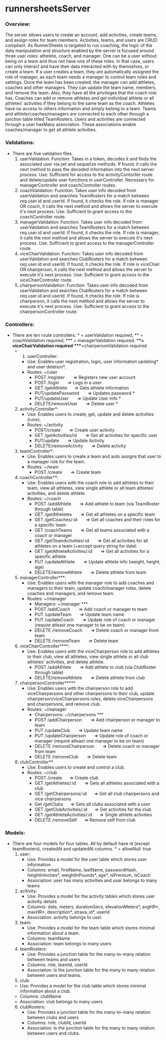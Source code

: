 # runnersheetsServer

<!-- prettier-ignore -->
### Overview:

The server allows users to create an account, add activities, create teams, and assign roles for team members. Activities, teams, and users are CRUD compliant. As RunnerSheets is targeted to run coaching, the logic of the data manipulation and structure enabled by the server is focused around three user roles: athelete, coach, and manager. One can be a user without being on a team and thus not have one of these roles. In that case, users can only interact and have their data interacted with by themselves, or create a team. If a user creates a team, they are automatically assigned the role of manager, as each team needs a manager to control team roles and settings. Once the team has been created, the manager can add athletes, coaches and other managers. They can update the team name, members, and remove the team. Also, they have all the privileges that the coach role has. Coaches can add or remove athletes and get individual athlete or all athletes' activities if they belong to the same team as the coach. Athletes have no access to others information and simply belong to a team. Teams and athlete/coaches/managers are connected to each other through a junction table titled TeamRosters. Users and activities are connected through a user hasMany association. These associations enable coaches/manager to get all athlete activities.

### Validations:

- There are five validation files.
  1. userValidation:
     Function: Takes in a token, decodes it and finds the associated user via jwt and sequelize methods. If found, it calls the next method to pass the decoded information into the next server process.
     Use: Sufficient for access to the activityContorller route and delete/update user functions in userController. Necessary for managerController and coachController routes.
  2. coachValidation:
     Function: Takes user info decoded from userValidation and searches TeamRosters for a match between req.user.id and userId. If found, it checks the role. If role is manager OR coach, it calls the next method and allows the server to execute it's next process.
     Use: Sufficient to grant access to the coachController route.
  3. managerValidation:
     Function: Takes user info decoded from userValidation and searches TeamRosters for a match between req.user.id and userId. If found, it checks the role. If role is manager, it calls the next method and allows the server to execute it's next process.
     Use: Sufficient to grant access to the managerController route.
  4. viceChairValidation:
     Function: Takes user info decoded from userValidation and searches ClubRosters for a match between req.user.id and userId. If found, it checks the role. If role is viceChair OR chairperson, it calls the next method and allows the server to execute it's next process.
     Use: Sufficient to grant access to the viceChairController route.
  5. chairpersonValidation:
     Function: Takes user info decoded from userValidation and searches ClubRosters for a match between req.user.id and userId. If found, it checks the role. If role is chairperson, it calls the next method and allows the server to execute it's next process.
     Use: Sufficient to grant access to the chairpersonController route.

### Controllers:

- There are ten route controllers. \* = userValidation required, ** = coachValidation required, \*** = managerValidation required. \***\*= viceChairValidation required \*\*\***=chairpersonValidation required
  - 1. userController:
    - Use: Enables user registration, login, user information updating* and user deletion*.
    - Routes: ~/user
      - POST /register&nbsp;&nbsp;&nbsp;&nbsp;&nbsp;&nbsp; => Registers new user account
      - POST /login&nbsp;&nbsp;&nbsp;&nbsp;&nbsp;&nbsp; => Logs in a user
      - GET /getAthlete&nbsp;&nbsp;&nbsp;&nbsp;&nbsp;&nbsp;=> Gets athlete information
      - PUT/updatePassword&nbsp;&nbsp;&nbsp;&nbsp;&nbsp;&nbsp; => Updates password \*
      - PUT/updateUser&nbsp;&nbsp;&nbsp;&nbsp;&nbsp;&nbsp; => Update User Info \*
      - DELETE/removeUser&nbsp;&nbsp;&nbsp;&nbsp;&nbsp;&nbsp; => Delete user \*
  2. activityController\*:
     - Use: Enables users to create, get, update and delete activities (runs).
     - Routes: ~/activity
       - POST/create&nbsp;&nbsp;&nbsp;&nbsp;&nbsp;&nbsp; => Create user activity
       - GET /getActivities/id&nbsp;&nbsp;&nbsp;&nbsp;&nbsp;&nbsp; => Get all activities for specific user
       - PUT/update&nbsp;&nbsp;&nbsp;&nbsp;&nbsp;&nbsp; => Update Activity
       - DELETE/removeActivity&nbsp;&nbsp;&nbsp;&nbsp;&nbsp;&nbsp; => Delete activity
  3. teamController\*:
     - Use: Enables users to create a team and auto assigns that user to a manager role for the team.
     - Routes: ~/team
       - POST /create&nbsp;&nbsp;&nbsp;&nbsp;&nbsp;&nbsp; => Create team
  4. coachController\*\*:
     - Use: Enables users with the coach role to add athletes to their team, view all athletes, view single athlete or all team athletes' activities, and delete athlete.
     - Routes: ~/coach
       - POST /addAthlete&nbsp;&nbsp;&nbsp;&nbsp;&nbsp;&nbsp; => Add athlete to team (via TeamRoster through table)
       - GET /getAtheletes&nbsp;&nbsp;&nbsp;&nbsp;&nbsp;&nbsp; => Get all athletes on a specific team
       - GET /getCoaches/:id&nbsp;&nbsp;&nbsp;&nbsp;&nbsp;&nbsp; => Get all coaches and their roles for a specific team
       - GET /coachTeams&nbsp;&nbsp;&nbsp;&nbsp;&nbsp;&nbsp; => Get all teams associated with a coach or manager
       - GET /getTeamActivities/:id&nbsp;&nbsp;&nbsp;&nbsp;&nbsp;&nbsp; => Get all activities for all athletes on a team (+accept query string for date)
       - GET /getAthleteActivities/:id&nbsp;&nbsp;&nbsp;&nbsp;&nbsp;&nbsp; => Get all activities for a specific athlete
       - PUT /updateAthlete&nbsp;&nbsp;&nbsp;&nbsp;&nbsp;&nbsp; => Update athlete info (weight, height, age)
       - DELETE/removeAthlete&nbsp;&nbsp;&nbsp;&nbsp;&nbsp;&nbsp; => Delete athlete from team
  5. managerController\*\*\*:
     - Use: Enables users with the manager role to add coaches and managers to their team, update coach/manager roles, delete coaches and managers, and remove team.
     - Routes: ~/manager
       - Managers: ~/manager \*\*\*
       - POST /addCoach&nbsp;&nbsp;&nbsp;&nbsp;&nbsp;&nbsp; => Add coach or manager to team
       - PUT /updateTeam&nbsp;&nbsp;&nbsp;&nbsp;&nbsp;&nbsp; => Update team name
       - PUT /updateCoach&nbsp;&nbsp;&nbsp;&nbsp;&nbsp;&nbsp; => Update role of coach or manager (require atleast one manager to be on team)
       - DELETE /removeCoach&nbsp;&nbsp;&nbsp;&nbsp;&nbsp;&nbsp; => Delete coach or manager from team
       - DELETE /removeTeam&nbsp;&nbsp;&nbsp;&nbsp;&nbsp;&nbsp; => Delete team
  6. viceChairController\*\*\*\*:
     - Use: Enables users with the viceChairperson role to add athletes to their club, view all athletes, view single athlete or all club athletes' activities, and delete athlete.
       - POST /addAthlete&nbsp;&nbsp;&nbsp;&nbsp;&nbsp;&nbsp; => Add athlete to club (via ClubRoster through table)
       - DELETE/removeAthlete&nbsp;&nbsp;&nbsp;&nbsp;&nbsp;&nbsp; => Delete athlete from club
  7. chairpersonController**\***
     - Use: Enables users with the chairperson role to add viceChairpersons and other chairpersons to their club, update chairperson/viceChairpersons roles, delete viceChairpersons and chairpersons, and remove club.
     - Routes: ~/manager
       - Chairpersons: ~/chairpersons \*\*\*
       - POST /addChairperson&nbsp;&nbsp;&nbsp;&nbsp;&nbsp;&nbsp; => Add chairperson or manager to team
       - PUT /updateClub&nbsp;&nbsp;&nbsp;&nbsp;&nbsp;&nbsp; => Update team name
       - PUT /updateChairperson&nbsp;&nbsp;&nbsp;&nbsp;&nbsp;&nbsp; => Update role of coach or manager (require atleast one manager to be on team)
       - DELETE /removeChairperson&nbsp;&nbsp;&nbsp;&nbsp;&nbsp;&nbsp; => Delete coach or manager from team
       - DELETE /removeClub&nbsp;&nbsp;&nbsp;&nbsp;&nbsp;&nbsp; => Delete team
  8. clubController\*\*
     - Use: Enables users to create and control a club.
     - Routes: ~/club
       - POST /create&nbsp;&nbsp;&nbsp;&nbsp;&nbsp;&nbsp;=> Create club
       - GET /getAthletes/:id&nbsp;&nbsp;&nbsp;&nbsp;&nbsp;&nbsp; => Gets all athletes associated with a club
       - GET /getChairpersons/:id&nbsp;&nbsp;&nbsp;&nbsp;&nbsp;&nbsp;=> Get all club chairpersons and vice chairpersons
       - Get /getClubs&nbsp;&nbsp;&nbsp;&nbsp;&nbsp;&nbsp;=> Gets all clubs associated with a user
       - GET /getClubActivities/:id&nbsp;&nbsp;&nbsp;&nbsp;&nbsp;&nbsp;=> Get activities for the club
       - GET /getAthleteActivities/:id&nbsp;&nbsp;&nbsp;&nbsp;&nbsp;&nbsp;=> Single athlete activities
       - DELETE /removeSelf&nbsp;&nbsp;&nbsp;&nbsp;&nbsp;&nbsp;=> Remove self from club

### Models:

- There are four models for four tables. All by default have id (except teamRosters), createdAt and updatedAt columns. \* = allowNull: true
  1. user:
     - Use: Provides a model for the user table which stores user information
     - Columns: email, firstName, lastName, passwordHash, heightInInches*, weightInPounds*, age\*, isPremium, isCoach
     - Association: user has many activities and user belongs to many teams
  2. acitivity:
     - Use: Provides a model for the activity tables which stores user activity details
     - Columns: date, meters, durationSecs, elevationMeters*, avgHR*, maxHR*, description*, strava_id\*, userId
     - Association: activity belongs to user.
  3. team:
     - Use: Provides a model for the team table which stores minimal information about a team.
     - Columns: teamName
     - Association: team belongs to many users
  4. teamRosters:
     - Use: Provides a junction table for the many-to-many relation between teams and users
     - Columns: role, teamId, userId
     - Association: Is the junction table for the many to many relation between users and teams.
  5. club:
  - Use: Provides a model for the club table which stores minimal information about a club.
  - Columns: clubName
  - Association: club belongs to many users
  6. clubRosters:
     - Use: Provides a junction table for the many-to-many relation between clubs and users
     - Columns: role, clubId, userId
     - Association: Is the junction table for the many to many relation between users and clubs.
